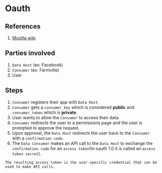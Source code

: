 # Oauth

## References
1. [Mozilla wiki](https://wiki.mozilla.org/Privacy/BestPractices/OAuth#Overview_of_OAuth)

## Parties involved
1. `Data Host` (ex: Facebook)
2. `Consumer` (ex: Farmville)
3. User

## Steps

1. `Consumer` registers their app with `Data Host`.
2. `Consumer` gets a `consumer_key` which is considered **public** and `consumer_token` which is **private**.
3. User wants to allow the `Consumer` to access their data.
4. `Consumer` redirects the user to a permissions page and the user is prompted to approve the request.
5. Upon approval, the `Data Host` redirects the user back to the `Consumer` with a `confirmation code`.
6. The `Data Consumer` makes an API call to the `Data Host` to exchange the `confirmation code` for an `access token`(In oauth 1.0 it is called an `access token secret`).

```
The resulting access token is the user-specific credential that can be used to make API calls.
```
